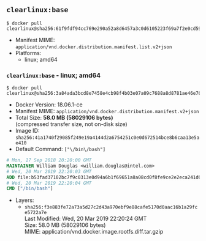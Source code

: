 ## `clearlinux:base`

```console
$ docker pull clearlinux@sha256:61f9fdf94cc769e290a52a8d6457a3c0d6105223f69a7f2e0cd593d8b6a2c6ae
```

-	Manifest MIME: `application/vnd.docker.distribution.manifest.list.v2+json`
-	Platforms:
	-	linux; amd64

### `clearlinux:base` - linux; amd64

```console
$ docker pull clearlinux@sha256:3a84ada3bcd8e7458e4cb98f4b03e07a09c7688a8d8781ae46e76309e8722440
```

-	Docker Version: 18.06.1-ce
-	Manifest MIME: `application/vnd.docker.distribution.manifest.v2+json`
-	Total Size: **58.0 MB (58029106 bytes)**  
	(compressed transfer size, not on-disk size)
-	Image ID: `sha256:41a1740f29085f249e19a4144d2a6754251c0e0d672514bce8b6caa13e5ae410`
-	Default Command: `["\/bin\/bash"]`

```dockerfile
# Mon, 17 Sep 2018 20:20:00 GMT
MAINTAINER William Douglas <william.douglas@intel.com>
# Wed, 20 Mar 2019 22:20:03 GMT
ADD file:b53fad37102bc7f9c0313e0d94a6b1f69651a8a08cd0f8fe9ce2e2eca241d60e in / 
# Wed, 20 Mar 2019 22:20:04 GMT
CMD ["/bin/bash"]
```

-	Layers:
	-	`sha256:f3e883fe72a73a5d27c2d43a970ebf9e88cafe5170d0aac16b1a29fce5722a7e`  
		Last Modified: Wed, 20 Mar 2019 22:20:24 GMT  
		Size: 58.0 MB (58029106 bytes)  
		MIME: application/vnd.docker.image.rootfs.diff.tar.gzip
